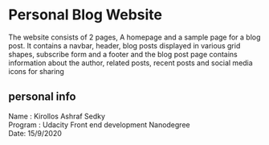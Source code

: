 # Personal Blog Website
The website consists of 2 pages, A homepage and a sample page for a blog post.
It contains a navbar, header, blog posts displayed in various grid shapes, subscribe form and a footer
and the blog post page contains information about the author, related posts, recent posts and social media icons for sharing

## personal info
Name : Kirollos Ashraf Sedky
<br />
Program : Udacity Front end development Nanodegree
<br />
Date: 15/9/2020
